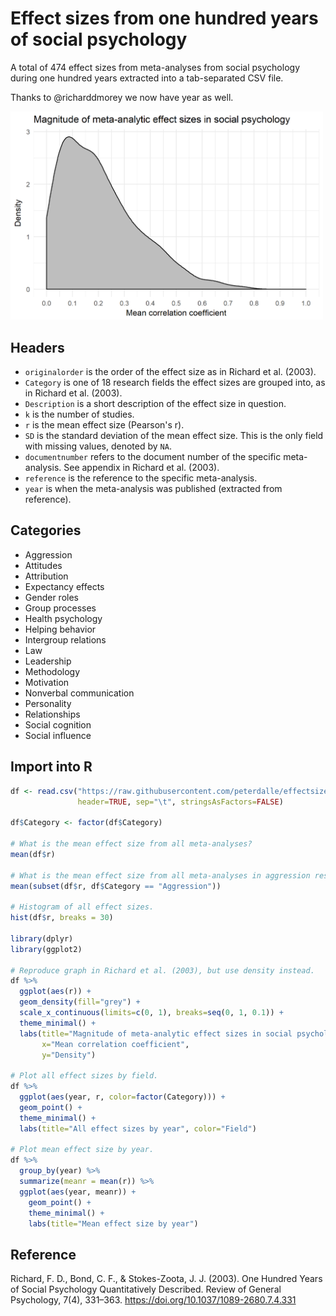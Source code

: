 # Effect sizes from one hundred years of social psychology

A total of 474 effect sizes from meta-analyses from social psychology during one hundred years extracted into a tab-separated CSV file.

Thanks to @richarddmorey we now have year as well.

<img src="effect-sizes.png" width="500" alt="Magnitude of meta-analytic effect sizes in social psychology">

## Headers

- `originalorder` is the order of the effect size as in Richard et al. (2003).
- `Category` is one of 18 research fields the effect sizes are grouped into, as in Richard et al. (2003).
- `Description` is a short description of the effect size in question.
- `k` is the number of studies.
- `r` is the mean effect size (Pearson's r).
- `SD` is the standard deviation of the mean effect size. This is the only field with missing values, denoted by `NA`.
- `documentnumber` refers to the document number of the specific meta-analysis. See appendix in Richard et al. (2003).
- `reference` is the reference to the specific meta-analysis.
- `year` is when the meta-analysis was published (extracted from reference).

## Categories

- Aggression
- Attitudes
- Attribution
- Expectancy effects
- Gender roles
- Group processes
- Health psychology
- Helping behavior
- Intergroup relations
- Law
- Leadership
- Methodology
- Motivation
- Nonverbal communication
- Personality
- Relationships
- Social cognition
- Social influence  

## Import into R

```r
df <- read.csv("https://raw.githubusercontent.com/peterdalle/effectsizes/master/soc-psych.tsv",
               header=TRUE, sep="\t", stringsAsFactors=FALSE)

df$Category <- factor(df$Category)

# What is the mean effect size from all meta-analyses?
mean(df$r)

# What is the mean effect size from all meta-analyses in aggression research?
mean(subset(df$r, df$Category == "Aggression"))

# Histogram of all effect sizes.
hist(df$r, breaks = 30)

library(dplyr)
library(ggplot2)

# Reproduce graph in Richard et al. (2003), but use density instead.
df %>%
  ggplot(aes(r)) +
  geom_density(fill="grey") + 
  scale_x_continuous(limits=c(0, 1), breaks=seq(0, 1, 0.1)) +
  theme_minimal() +
  labs(title="Magnitude of meta-analytic effect sizes in social psychology",
       x="Mean correlation coefficient",
       y="Density")

# Plot all effect sizes by field.
df %>% 
  ggplot(aes(year, r, color=factor(Category))) +
  geom_point() + 
  theme_minimal() +
  labs(title="All effect sizes by year", color="Field")

# Plot mean effect size by year.
df %>%
  group_by(year) %>%
  summarize(meanr = mean(r)) %>%
  ggplot(aes(year, meanr)) +
    geom_point() + 
    theme_minimal() +
    labs(title="Mean effect size by year")
```

## Reference
Richard, F. D., Bond, C. F., & Stokes-Zoota, J. J. (2003). One Hundred Years of Social Psychology Quantitatively Described. Review of General Psychology, 7(4), 331–363. <https://doi.org/10.1037/1089-2680.7.4.331>

